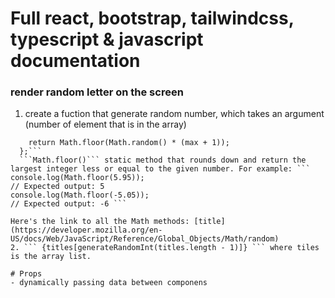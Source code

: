 # Full react, bootstrap, tailwindcss, typescript & javascript documentation

### render random letter on the screen
1. create a fuction that generate random number, which takes an argument (number  of element that is in the array)
```const generateRandomInt = (max) => {
    return Math.floor(Math.random() * (max + 1));
  };```
  ```Math.floor()``` static method that rounds down and return the largest integer less or equal to the given number. For example: ``` console.log(Math.floor(5.95));
// Expected output: 5
console.log(Math.floor(-5.05));
// Expected output: -6 ```

Here's the link to all the Math methods: [title](https://developer.mozilla.org/en-US/docs/Web/JavaScript/Reference/Global_Objects/Math/random)
2. ``` {titles[generateRandomInt(titles.length - 1)]} ``` where tiles is the array list.

# Props
- dynamically passing data between componens